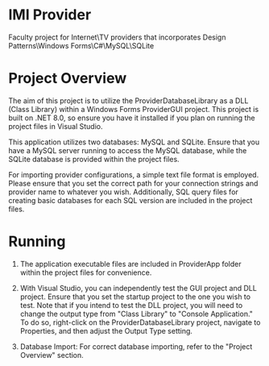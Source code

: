 # IMI Provider
Faculty project for Internet\TV providers that incorporates Design Patterns\Windows Forms\C#\MySQL\SQLite

# Project Overview
The aim of this project is to utilize the ProviderDatabaseLibrary as a DLL (Class Library) within a Windows Forms ProviderGUI project. This project is built on .NET 8.0, so ensure you have it installed if you plan on running the project files in Visual Studio.

This application utilizes two databases: MySQL and SQLite. Ensure that you have a MySQL server running to access the MySQL database, while the SQLite database is provided within the project files.

For importing provider configurations, a simple text file format is employed. Please ensure that you set the correct path for your connection strings and provider name to whatever you wish. Additionally, SQL query files for creating basic databases for each SQL version are included in the project files.

# Running

1. The application executable files are included in ProviderApp folder within the project files for convenience.

2. With Visual Studio, you can independently test the GUI project and DLL project. Ensure that you set the startup project to the one you wish to test. Note that if you intend to test the DLL project, you will need to change the output type from "Class Library" to "Console Application." To do so, right-click on the ProviderDatabaseLibrary project, navigate to Properties, and then adjust the Output Type setting.

3. Database Import: For correct database importing, refer to the "Project Overview" section.


